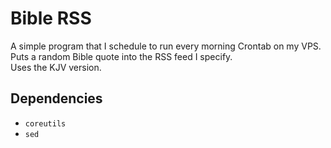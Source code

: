 # Bible RSS
A simple program that I schedule to run every morning Crontab on my VPS.\
Puts a random Bible quote into the RSS feed I specify.\
Uses the KJV version.

## Dependencies
+ `coreutils`
+ `sed`
